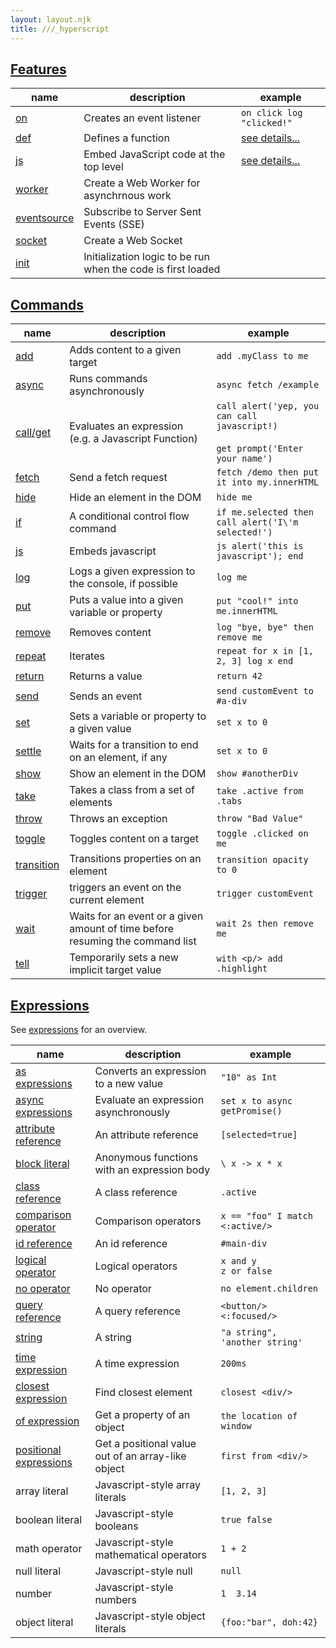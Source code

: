 ```yaml
---
layout: layout.njk
title: ///_hyperscript
---
```


## <a name='features'></a>[Features](#features)

|  name | description | example
|-------|-------------|---------
| [on](/features/on) | Creates an event listener | `on click log "clicked!"`
| [def](/features/def) | Defines a function | [see details...](/features/def)
| [js](/features/js) | Embed JavaScript code at the top level | [see details...](/features/js)
| [worker](/features/worker) | Create a Web Worker for asynchrnous work
| [eventsource](/features/event-source) | Subscribe to Server Sent Events (SSE)
| [socket](/features/socket) | Create a Web Socket
| [init](/features/init) | Initialization logic to be run when the code is first loaded

## <a name='commands'></a>[Commands](#commands)

|  name | description | example
|-------|-------------|---------
| [add](/commands/add) | Adds content to a given target | `add .myClass to me`
| [async](/commands/async) | Runs commands asynchronously | `async fetch /example`
| [call/get](/commands/call) | Evaluates an expression (e.g. a Javascript Function) | `call alert('yep, you can call javascript!)` <br/><br/> `get prompt('Enter your name')`
| [fetch](/commands/fetch) | Send a fetch request | `fetch /demo then put it into my.innerHTML`
| [hide](/commands/hide) | Hide an element in the DOM | `hide me`
| [if](/commands/if) | A conditional control flow command | `if me.selected then call alert('I\'m selected!')`
| [js](/commands/js) | Embeds javascript | `js alert('this is javascript'); end`
| [log](/commands/log) | Logs a given expression to the console, if possible | `log me`
| [put](/commands/put) | Puts a value into a given variable or property| `put "cool!" into me.innerHTML`
| [remove](/commands/remove) | Removes content | `log "bye, bye" then remove me`
| [repeat](/commands/repeat) | Iterates | `repeat for x in [1, 2, 3] log x end`
| [return](/commands/return) | Returns a value | `return 42`
| [send](/commands/send) | Sends an event | `send customEvent to #a-div`
| [set](/commands/set) | Sets a variable or property to a given value | `set x to 0`
| [settle](/commands/setttle) | Waits for a transition to end on an element, if any | `set x to 0`
| [show](/commands/show) | Show an element in the DOM | `show #anotherDiv`
| [take](/commands/take) | Takes a class from a set of elements | `take .active from .tabs`
| [throw](/commands/throw) | Throws an exception | `throw "Bad Value"`
| [toggle](/commands/toggle) | Toggles content on a target | `toggle .clicked on me`
| [transition](/commands/transition) | Transitions properties on an element | `transition opacity to 0`
| [trigger](/commands/trigger) | triggers an event on the current element | `trigger customEvent`
| [wait](/commands/wait) | Waits for an event or a given amount of time before resuming the command list | `wait 2s then remove me`
| [tell](/commands/tell) | Temporarily sets a new implicit target value | `with <p/> add .highlight`

## <a href='expressions'></a>[Expressions](#expressions)

See [expressions](/expressions) for an overview.

|  name | description | example
|-------|-------------|---------
| [as expressions](/expressions/as) | Converts an expression to a new value | `"10" as Int`
| [async expressions](/expressions/async) | Evaluate an expression asynchronously | `set x to async getPromise()`
| [attribute reference](/expressions/attribute-ref) | An attribute reference | `[selected=true]`
| [block literal](/expressions/block-literal) | Anonymous functions with an expression body | `\ x -> x * x`
| [class reference](/expressions/class-reference) | A class reference | `.active`
| [comparison operator](/expressions/comparison-operator) | Comparison operators | `x == "foo" I match <:active/>`
| [id reference](/expressions/id-reference) | An id reference | `#main-div`
| [logical operator](/expressions/logical-operator) | Logical operators | `x and y`<br/>`z or false`
| [no operator](/expressions/no) | No operator | `no element.children`
| [query reference](/expressions/query-reference) | A query reference | `<button/> <:focused/>`
| [string](/expressions/string) | A string | `"a string", 'another string'`
| [time expression](/expressions/time) | A time expression | `200ms`
| [closest expression](/expressions/closest) | Find closest element | `closest <div/>`
| [of expression](/expressions/of) | Get a property of an object | `the location of window`
| [positional expressions](/expressions/positional) | Get a positional value out of an array-like object | `first from <div/>`
| array literal | Javascript-style array literals | `[1, 2, 3]`
| boolean literal | Javascript-style booleans | `true false`
| math operator | Javascript-style mathematical operators | `1 + 2`
| null literal | Javascript-style null | `null`
| number | Javascript-style numbers | `1  3.14`
| object literal | Javascript-style object literals | `{foo:"bar", doh:42}`
